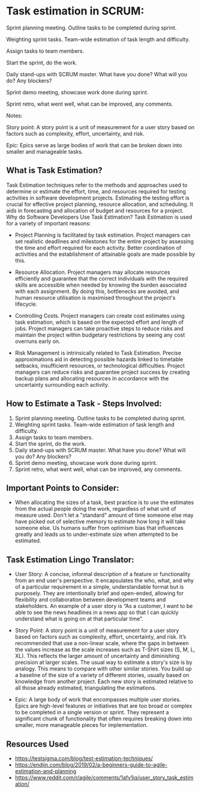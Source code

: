 # Task estimation in SCRUM: 

Sprint planning meeting. Outline tasks to be completed during sprint. 

Weighting sprint tasks. Team-wide estimation of task length and difficulty. 

Assign tasks to team members. 

Start the sprint, do the work. 

Daily stand-ups with SCRUM master. What have you done? What will you do? Any blockers? 

Sprint demo meeting, showcase work done during sprint. 

Sprint retro, what went well, what can be improved, any comments. 

  

Notes: 

Story point: A story point is a unit of measurement for a user story based on factors such as complexity, effort, uncertainty, and risk.  

Epic: Epics serve as large bodies of work that can be broken down into smaller and manageable tasks. 

## What is Task Estimation?
Task Estimation techniques refer to the methods and approaches used to determine or estimate the effort, time, and resources required for testing activities in software development projects. Estimating the testing effort is crucial for effective project planning, resource allocation, and scheduling. It aids in forecasting and allocation of budget and resources for a project.
Why do Software Developers Use Task Estimation?
Task Estimation is used for a variety of important reasons:
-	Project Planning is facilitated by task estimation. Project managers can set realistic deadlines and milestones for the entire project by assessing the time and effort required for each activity. Better coordination of activities and the establishment of attainable goals are made possible by this.

-	Resource Allocation. Project managers may allocate resources efficiently and guarantee that the correct individuals with the required skills are accessible when needed by knowing the burden associated with each assignment. By doing this, bottlenecks are avoided, and human resource utilisation is maximised throughout the project's lifecycle.

-	Controlling Costs. Project managers can create cost estimates using task estimation, which is based on the expected effort and length of jobs. Project managers can take proactive steps to reduce risks and maintain the project within budgetary restrictions by seeing any cost overruns early on. 

-	Risk Management is intrinsically related to Task Estimation. Precise approximations aid in detecting possible hazards linked to timetable setbacks, insufficient resources, or technological difficulties. Project managers can reduce risks and guarantee project success by creating backup plans and allocating resources in accordance with the uncertainty surrounding each activity.

## How to Estimate a Task - Steps Involved:
1.	Sprint planning meeting. Outline tasks to be completed during sprint.
2.	Weighting sprint tasks. Team-wide estimation of task length and difficulty.
3.	Assign tasks to team members.
4.	Start the sprint, do the work.
5.	Daily stand-ups with SCRUM master. What have you done? What will you do? Any blockers?
6.	Sprint demo meeting, showcase work done during sprint.
7.	Sprint retro, what went well, what can be improved, any comments.

## Important Points to Consider:
-	When allocating the sizes of a task, best practice is to use the estimates from the actual people doing the work, regardless of what unit of measure used. Don't let a "standard" amount of time someone else may have picked out of selective memory to estimate how long it will take someone else. Us humans suffer from optimism bias that influences greatly and leads us to under-estimate size when attempted to be estimated.

## Task Estimation Lingo Translator:
-	User Story: A concise, informal description of a feature or functionality from an end user's perspective. It encapsulates the who, what, and why of a particular requirement in a simple, understandable format but is purposely. They are intentionally brief and open-ended, allowing for flexibility and collaboration between development teams and stakeholders. An example of a user story is “As a customer, I want to be able to see the news headlines in a news app so that I can quickly understand what is going on at that particular time”.

-	Story Point: A story point is a unit of measurement for a user story based on factors such as complexity, effort, uncertainty, and risk. It’s recommended that use a non-linear scale, where the gaps in between the values increase as the scale increases such as T-Shirt sizes (S, M, L, XL). This reflects the larger amount of uncertainty and diminishing precision at larger scales. The usual way to estimate a story's size is by analogy. This means to compare with other similar stories. You build up a baseline of the size of a variety of different stories, usually based on knowledge from another project. Each new story is estimated relative to all those already estimated, triangulating the estimations.

-	Epic: A large body of work that encompasses multiple user stories. Epics are high-level features or initiatives that are too broad or complex to be completed in a single version or sprint. They represent a significant chunk of functionality that often requires breaking down into smaller, more manageable pieces for implementation.


## Resources Used

- https://testsigma.com/blog/test-estimation-techniques/
- https://endjin.com/blog/2019/02/a-beginners-guide-to-agile-estimation-and-planning
- https://www.reddit.com/r/agile/comments/1afv1iq/user_story_task_estimation/
